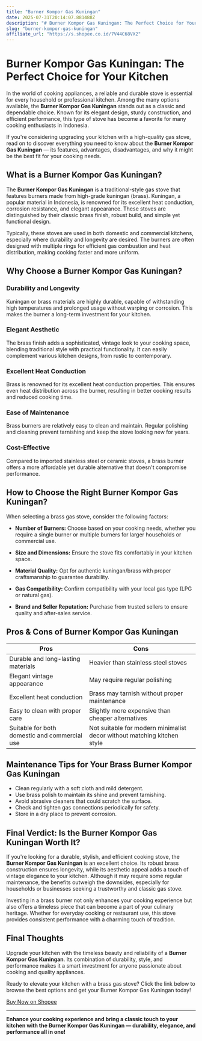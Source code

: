 ```yaml
---
title: "Burner Kompor Gas Kuningan"
date: 2025-07-31T20:14:07.881488Z
description: "# Burner Kompor Gas Kuningan: The Perfect Choice for Your Kitchen..."
slug: "burner-kompor-gas-kuningan"
affiliate_url: "https://s.shopee.co.id/7V44C68VX2"
---
```

# Burner Kompor Gas Kuningan: The Perfect Choice for Your Kitchen

In the world of cooking appliances, a reliable and durable stove is essential for every household or professional kitchen. Among the many options available, the **Burner Kompor Gas Kuningan** stands out as a classic and dependable choice. Known for its elegant design, sturdy construction, and efficient performance, this type of stove has become a favorite for many cooking enthusiasts in Indonesia.

If you're considering upgrading your kitchen with a high-quality gas stove, read on to discover everything you need to know about the **Burner Kompor Gas Kuningan** — its features, advantages, disadvantages, and why it might be the best fit for your cooking needs.

## What is a Burner Kompor Gas Kuningan?

The **Burner Kompor Gas Kuningan** is a traditional-style gas stove that features burners made from high-grade kuningan (brass). Kuningan, a popular material in Indonesia, is renowned for its excellent heat conduction, corrosion resistance, and elegant appearance. These stoves are distinguished by their classic brass finish, robust build, and simple yet functional design.

Typically, these stoves are used in both domestic and commercial kitchens, especially where durability and longevity are desired. The burners are often designed with multiple rings for efficient gas combustion and heat distribution, making cooking faster and more uniform.

## Why Choose a Burner Kompor Gas Kuningan?

### Durability and Longevity

Kuningan or brass materials are highly durable, capable of withstanding high temperatures and prolonged usage without warping or corrosion. This makes the burner a long-term investment for your kitchen.

### Elegant Aesthetic

The brass finish adds a sophisticated, vintage look to your cooking space, blending traditional style with practical functionality. It can easily complement various kitchen designs, from rustic to contemporary.

### Excellent Heat Conduction

Brass is renowned for its excellent heat conduction properties. This ensures even heat distribution across the burner, resulting in better cooking results and reduced cooking time.

### Ease of Maintenance

Brass burners are relatively easy to clean and maintain. Regular polishing and cleaning prevent tarnishing and keep the stove looking new for years.

### Cost-Effective

Compared to imported stainless steel or ceramic stoves, a brass burner offers a more affordable yet durable alternative that doesn't compromise performance.

## How to Choose the Right Burner Kompor Gas Kuningan?

When selecting a brass gas stove, consider the following factors:

- **Number of Burners:** Choose based on your cooking needs, whether you require a single burner or multiple burners for larger households or commercial use.

- **Size and Dimensions:** Ensure the stove fits comfortably in your kitchen space.

- **Material Quality:** Opt for authentic kuningan/brass with proper craftsmanship to guarantee durability.

- **Gas Compatibility:** Confirm compatibility with your local gas type (LPG or natural gas).

- **Brand and Seller Reputation:** Purchase from trusted sellers to ensure quality and after-sales service.

## Pros & Cons of Burner Kompor Gas Kuningan

| Pros                                         | Cons                                    |
|----------------------------------------------|-----------------------------------------|
| Durable and long-lasting materials        | Heavier than stainless steel stoves  |
| Elegant vintage appearance                 | May require regular polishing       |
| Excellent heat conduction                  | Brass may tarnish without proper maintenance |
| Easy to clean with proper care             | Slightly more expensive than cheaper alternatives |
| Suitable for both domestic and commercial use | Not suitable for modern minimalist decor without matching kitchen style |

## Maintenance Tips for Your Brass Burner Kompor Gas Kuningan

- Clean regularly with a soft cloth and mild detergent.
- Use brass polish to maintain its shine and prevent tarnishing.
- Avoid abrasive cleaners that could scratch the surface.
- Check and tighten gas connections periodically for safety.
- Store in a dry place to prevent corrosion.

## Final Verdict: Is the Burner Kompor Gas Kuningan Worth It?

If you're looking for a durable, stylish, and efficient cooking stove, the **Burner Kompor Gas Kuningan** is an excellent choice. Its robust brass construction ensures longevity, while its aesthetic appeal adds a touch of vintage elegance to your kitchen. Although it may require some regular maintenance, the benefits outweigh the downsides, especially for households or businesses seeking a trustworthy and classic gas stove.

Investing in a brass burner not only enhances your cooking experience but also offers a timeless piece that can become a part of your culinary heritage. Whether for everyday cooking or restaurant use, this stove provides consistent performance with a charming touch of tradition.

## Final Thoughts

Upgrade your kitchen with the timeless beauty and reliability of a **Burner Kompor Gas Kuningan**. Its combination of durability, style, and performance makes it a smart investment for anyone passionate about cooking and quality appliances.

Ready to elevate your kitchen with a brass gas stove? Click the link below to browse the best options and get your Burner Kompor Gas Kuningan today!

[Buy Now on Shopee](https://s.shopee.co.id/7V44C68VX2)

---

**Enhance your cooking experience and bring a classic touch to your kitchen with the Burner Kompor Gas Kuningan — durability, elegance, and performance all in one!**